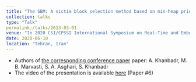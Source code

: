 ```yaml
---
title: "The SBM: A victim block selection method based on min-heap priority queues"
collection: talks
type: "Talk"
permalink:/talks/2013-03-01
venue: "In 2020 CSI/CPSSI International Symposium on Real-Time and Embedded Systems and Technologies (RTEST)"
date: 2020-06-10
location: "Tehran, Iran"
---
```


 * Authors of [the corresponding conference paper](https://ieeexplore.ieee.org/abstract/document/9140084) paper: A. Khanbadr, M. B. Marvasti, S. A. Asghari, S. Khanbadr
 * The video of the presentation is available [here]( http://cs.ipm.ac.ir/Rtest/2020/program/) (Paper #6)

